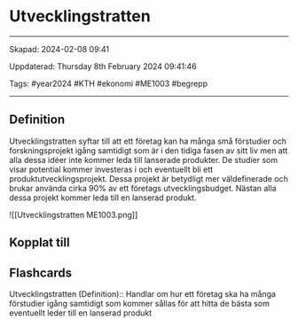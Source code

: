 # Utvecklingstratten

---

Skapad: 2024-02-08 09:41

Uppdaterad: Thursday 8th February 2024 09:41:46

Tags: #year2024 #KTH #ekonomi #ME1003 #begrepp

---

## Definition

Utvecklingstratten syftar till att ett företag kan ha många små förstudier och forskningsprojekt igång samtidigt som är i den tidiga fasen av sitt liv men att alla dessa idéer inte kommer leda till lanserade produkter. De studier som visar potential kommer investeras i och eventuellt bli ett produktutvecklingsprojekt. Dessa projekt är betydligt mer väldefinerade och brukar använda cirka 90% av ett företags utvecklingsbudget. Nästan alla dessa projekt kommer leda till en lanserad produkt.

![[Utvecklingstratten ME1003.png]]

## Kopplat till

## Flashcards

Utvecklingstratten (Definition):: Handlar om hur ett företag ska ha många förstudier igång samtidigt som kommer sållas för att hitta de bästa som eventuellt leder till en lanserad produkt
<!--SR:!2000-01-01,1,250!2024-02-07,4,274-->
